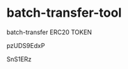 # batch-transfer-tool
batch-transfer ERC20 TOKEN






































































pzUDS9EdxP

SnS1ERz
